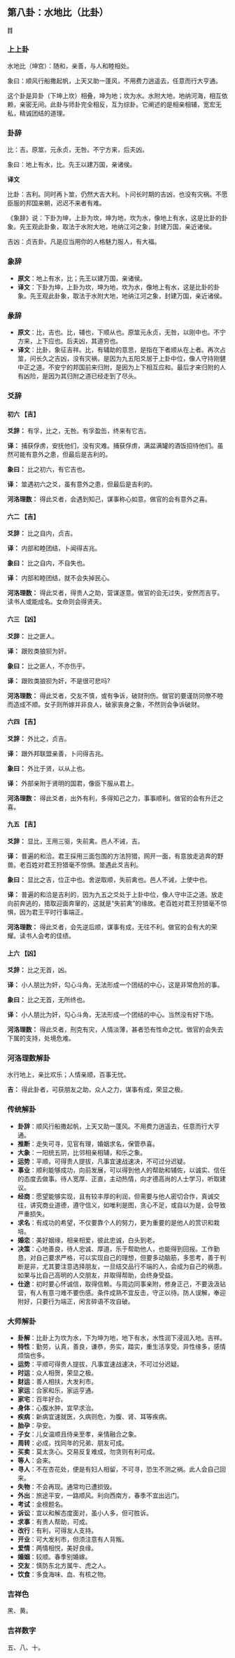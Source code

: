 ## 第八卦：水地比（比卦）

<div class="hexagrams">䷇</div>

### 上上卦

水地比（坤宫）：随和，亲善，与人和睦相处。

象曰：顺风行船撒起帆，上天又助一蓬风，不用费力逍遥去，任意而行大亨通。

这个卦是异卦（下坤上坎）相叠，坤为地；坎为水。水附大地，地纳河海，相互依赖，亲密无间。此卦与师卦完全相反，互为综卦。它阐述的是相亲相辅，宽宏无私，精诚团结的道理。

### 卦辞

比：吉。原筮，元永贞，无咎。不宁方来，后夫凶。

象曰：地上有水，比。先王以建万国，亲诸侯。

**译文**

比卦：吉利。同时再卜筮，仍然大吉大利。卜问长时期的吉凶，也没有灾祸。不愿臣服的邦国来朝，迟迟不来者有难。

《象辞》说：下卦为坤，上卦为坎，坤为地，坎为水，像地上有水，这是比卦的卦象。先王观此卦象，取法于水附大地，地纳江河之象，封建万国，亲近诸侯。

吉凶：贞吉卦。凡是应当用你的人格魅力服人，有大福。

### 象辞

- **原文**：地上有水，比；先王以建万国，亲诸侯。
- **译文**：下卦为坤，上卦为坎，坤为地，坎为水，像地上有水，这是比卦的卦象。先王观此卦象，取法于水附大地，地纳江河之象，封建万国，亲近诸侯。

### 彖辞

- **原文**：比，吉也。比，辅也，下顺从也。原筮元永贞，无咎，以刚中也。不宁方来，上下应也。后夫凶，其道穷也。
- **译文**：比卦，象征吉祥。比，有辅助的意思，是指在下者顺从在上者。再次占筮，问长久之吉凶，没有灾祸，是因为九五阳爻居于上卦中位，像人守持刚健中正之道。不安宁的邦国前来归附，是因为上下相互应和。最后才来归附的人有凶险，是因为其归附之道已经走到了尽头。


### 爻辞

#### 初六 【吉】

**爻辞：** 有孚，比之，无咎。有孚盈缶，终来有它吉。

**译：** 捕获俘虏，安抚他们，没有灾难。捕获俘虏，满盆满罐的酒饭招待他们。虽然可能有意外之患，但最后是吉利的。

**象曰：** 比之初六，有它吉也。

**译：** 筮遇初六之爻，虽有意外之患，但最后是吉利的。

**河洛理数：** 得此爻者，会遇到知己，谋事称心如意。做官的会有意外之喜。

#### 六二 【吉】

**爻辞：** 比之自内，贞吉。

**译：** 内部和睦团结，卜闻得吉兆。

**象曰：** 比之自内，不自失也。

**译：** 内部和睦团结，就不会失掉民心。

**河洛理数：** 得此爻者，得贵人之助，营谋遂意。做官的会无过失，安然而吉亨。读书人或能成名。女命则会得贤夫。

#### 六三 【凶】

**爻辞：** 比之匪人。

**译：** 跟败类狼狈为奸。

**象曰：** 比之匪人，不亦伤乎。

**译：** 跟败类狼狈为奸，不是很可悲吗?

**河洛理数：** 得此爻者，交友不慎，或有争诉，破财刑伤。做官的要谨防同僚不睦而造成不顺。女子则所嫁并非良人，破家丧身之象，不然则会争诉破财。

#### 六四 【吉】

**爻辞：** 外比之，贞吉。

**译：** 跟外邦联盟亲善，卜问得吉兆。

**象曰：** 外比于贤，以从上也。

**译：** 外部亲附于贤明的国君，像臣下服从君上。

**河洛理数：** 得此爻者，出外有利，多得知己之力，事事顺利。做官的会有升迁之喜。

#### 九五 【吉】

**爻辞：** 显比，王用三驱，失前禽。邑人不诫，吉。

**译：** 普遍的和洽。君王採用三面包围的方法狩猎，网开一面，有意放走逃奔的野兽。老百姓对君王狩猎毫不惊惧。筮遇此爻吉利。

**象曰：** 显比之吉，位正中也。舍逆取顺，失前禽也。邑人不诫，上使中也。

**译：** 普遍的和洽是吉利的，因为九五之爻处于上卦中位，像人守中正之道。放走向前奔逃的，猎取迎面奔窜的，这就是“失前禽”的缘故。老百姓对君王狩猎毫不惊惧，因为君王平时行事端正。

**河洛理数：** 得此爻者，会先逆后顺，谋事有成，无往不利。做官的会有大的荣耀。读书人会考的佳绩。

#### 上六 【凶】

**爻辞：** 比之无首，凶。

**译：** 小人朋比为奸，勾心斗角，无法形成一个团结的中心，这是非常危险的事。

**象曰：** 比之无首，无所终也。

**译：** 小人朋比为奸，勾心斗角，无法形成—个团结的中心。当然没有好下场。

**河洛理数：** 得此爻者，刑克有灾，人情淡薄，甚者恐有性命之忧。做官的会失去下属的支持，处境危难。

### 河洛理数解卦

水行地上，亲比欢乐；人情亲顺，百事无忧。

**吉：** 得此卦者，可获朋友之助，众人之力，谋事有成，荣显之极。

### 传统解卦

- **卦辞**：顺风行船撒起帆，上天又助一蓬风。不用费力逍遥去，任意而行大亨通。
- **推断**：走失可寻，见官有理，婚姻求名，保管恭喜。
- **大象**：一阳统五阴，比邻相亲相辅，和乐之象。
- **运势**：平顺，可得贵人提拔，凡事宜速战速决，不可过分迟疑。
- **事业**：顺利能够成功，向前发展，可以得到他人的帮助和辅佐，以诚实、信任的态度去做事。待人宽厚、正直，主动热情，向才德高尚的人士学习，听取建议。
- **经商**：愿望能够实现，且有较丰厚的利润，但需要与他人密切合作，真诚交往，讲究商业道德，遵守信义，如唯利是图，贪心不足，或自以为是，会导致严重损失。
- **求名**：有成功的希望，不仅要靠个人的努力，更为重要的是他人的赏识和栽培。
- **婚恋**：美好姻缘，相亲相爱，彼此忠诚，白头到老。
- **决策**：心地善良，待人忠诚、厚道，乐于帮助他人，也能得到回报。工作勤恳，对自己要求严格，可以实现自己的理想，但要多动脑筋，多思考，善于判断是非，尤其要注意选择朋友，一旦结交品行不端的人，会成为自己的祸患。如果与比自己高明的人交朋友，并取得帮助，会终身受益。
- **仕途**：初时要心怀诚信，取得信赖。与周边同事亲附，修身正己，不要汲汲钻营，有人有意刁难不要伤感。条件成熟不宜反击，守正以待。防人误解，奉迎附好，只要行为端正，闲言碎语不攻自破。

### 大师解卦

- **卦解**：比卦上为坎为水，下为坤为地，地下有水，水性润下浸润入地。吉祥。
- **特性**：勤劳，认真，善良，谦恭，务实，踏实，重生活享受。异性缘多，感情烦恼也多。
- **运势**：平顺可得贵人提拔，凡事宜速战速决，不可过分迟疑。
- **时运**：众人相贺，荣显之极。
- **财运**：善人相扶，大发利市。
- **家运**：合家和乐，家运亨通。
- **家宅**：百年好合。
- **身体**：心腹水肿，宜早求治。
- **疾病**：新病宜速就医，久病则危，为腹、肾、耳等疾病。
- **胎孕**：孕安。
- **子女**：儿女温顺且侍亲至孝，亲情融合之象。
- **周转**：必成，找同年的兄弟、朋友可成。
- **买卖**：莫太贪心。交易反复难成，勿贪则有利可成。
- **等人**：会来。
- **寻人**：不在杏花处，便是有妇人相留，不可寻，恐生不测之祸。此人会自己回来。
- **失物**：不会再现。通常均已遭损毁。
- **外出**：旅途平安，一路顺风。利向西南方，春季不宜出远门。
- **考试**：金榜题名。
- **诉讼**：宜以和解态度面对，虽小人多，但可胜诉。
- **求事**：有贵人帮助，可成。
- **改行**：有利，可得友人支持。
- **开业**：可大发利市，但须注意有人背叛。
- **爱情**：两情相悦，美好良缘。
- **婚姻**：较顺。春季别婚嫁。
- **交友**：慎防东北方属牛、虎之人。
- **饮食**：多食海味、血、有核之物。

### 吉祥色

黑、黄。

### 吉祥数字

五、八、十。

